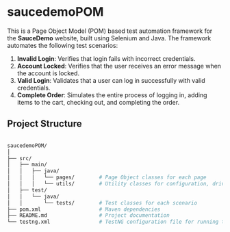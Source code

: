 # saucedemoPOM

This is a Page Object Model (POM) based test automation framework for the **SauceDemo** website, built using Selenium and Java. The framework automates the following test scenarios:

1. **Invalid Login**: Verifies that login fails with incorrect credentials.
2. **Account Locked**: Verifies that the user receives an error message when the account is locked.
3. **Valid Login**: Validates that a user can log in successfully with valid credentials.
4. **Complete Order**: Simulates the entire process of logging in, adding items to the cart, checking out, and completing the order.

## Project Structure


 
```bash

saucedemoPOM/
│
├── src/
│   ├── main/
│   │   ├── java/
│   │   │   └── pages/        # Page Object classes for each page
│   │   │   └── utils/        # Utility classes for configuration, drivers, etc.
│   ├── test/
│   │   └── java/
│   │       └── tests/        # Test classes for each scenario
├── pom.xml                   # Maven dependencies
├── README.md                 # Project documentation
└── testng.xml                # TestNG configuration file for running tests

